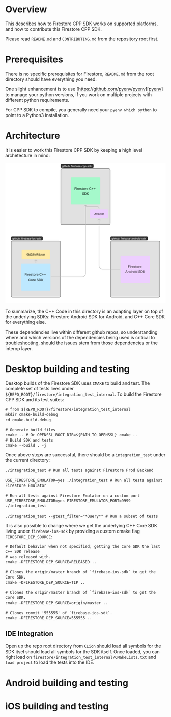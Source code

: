 # Overview

This describes how to Firestore CPP SDK works on supported platforms, and how to
contribute this Firestore CPP SDK.

Please read `README.md` and `CONTRIBUTING.md` from the repository root first.

# Prerequisites

There is no specific prerequisites for Firestore, `README.md` from the root directory
should have everything you need.

One slight enhancement is to use [https://github.com/pyenv/pyenv][pyenv] to manage
your python versions, if you work on multiple projects with different python
requirements.

For CPP SDK to compile, you generally need your `pyenv which python` to point to
a Python3 installation.

# Architecture

It is easier to work this Firestore CPP SDK by keeping a high level archetecture in mind:

![architecture.png](architecture.png)

To summarize, the C++ Code in this directory is an adapting layer on top of the underlying
SDKs: Firestore Android SDK for Android, and C++ Core SDK for everything else.

These dependencies live within different github repos, so understanding where and which versions
of the dependencies being used is critical to troubleshooting, should the issues stem from
those dependencies or the interop layer.

# Desktop building and testing

Desktop builds of the Firestore SDK uses `CMAKE` to build and test. The complete set
of tests lives under `${REPO_ROOT}/firestore/integration_test_internal`. To build
the Firestore CPP SDK and its test suites:

```shell
# from ${REPO_ROOT}/firestore/integration_test_internal
mkdir cmake-build-debug
cd cmake-build-debug

# Generate build files
cmake .. # Or OPENSSL_ROOT_DIR=${PATH_TO_OPENSSL} cmake ..
# Build SDK and tests
cmake --build . -j
```

Once above steps are successful, there should be a `integration_test` under the current directory:
```shell
./integration_test # Run all tests against Firestore Prod Backend

USE_FIRESTORE_EMULATOR=yes ./integration_test # Run all tests against Firestore Emulator

# Run all tests against Firestore Emulator on a custom port
USE_FIRESTORE_EMULATOR=yes FIRESTORE_EMULATOR_PORT=9999 ./integration_test 

./integration_test --gtest_filter="*Query*" # Run a subset of tests
```

It is also possible to change where we get the underlying C++ Core SDK living under
`firebase-ios-sdk` by providing a custom cmake flag `FIRESTORE_DEP_SOURCE`:
```shell
# Default behavior when not specified, getting the Core SDK the last C++ SDK release
# was released with.
cmake -DFIRESTORE_DEP_SOURCE=RELEASED ..

# Clones the origin/master branch of `firebase-ios-sdk` to get the Core SDK.
cmake -DFIRESTORE_DEP_SOURCE=TIP ..

# Clones the origin/master branch of `firebase-ios-sdk` to get the Core SDK.
cmake -DFIRESTORE_DEP_SOURCE=origin/master ..

# Clones commit '555555' of `firebase-ios-sdk`.
cmake -DFIRESTORE_DEP_SOURCE=555555 ..
```

## IDE Integration

Open up the repo root directory from `CLion` should load all symbols for the SDK itsel should 
load all symbols for the SDK itself. Once loaded, you can right load on 
`firestore/integration_test_internal/CMakeLists.txt` and `load project` to load the tests into
the IDE.

# Android building and testing
# iOS building and testing

